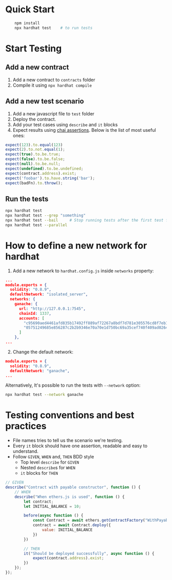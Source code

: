 # Quick Start

```bash
    npm install
    npx hardhat test    # to run tests
```

# Start Testing
## Add a new contract
1. Add a new contract to `contracts` folder
2. Compile it using `npx hardhat compile`

## Add a new test scenario
1. Add a new javascript file to `test` folder
2. Deploy the contract.
3. Add your test cases using `describe` and `it` blocks
4. Expect results using [chai assertions](https://www.chaijs.com/api/bdd/). Below is the list of most useful ones:
```javascript
expect(123).to.equal(123)
expect(2).to.not.equal(1);
expect(true).to.be.true;
expect(false).to.be.false;
expect(null).to.be.null;
expect(undefined).to.be.undefined;
expect(contract.address).exist;
expect('foobar').to.have.string('bar');
expect(badFn).to.throw();
```
## Run the tests
```bash
npx hardhat test
npx hardhat test --grep "something"
npx hardhat test --bail     # Stop running tests after the first test failure
npx hardhat test --parallel
```


# How to define a new network for hardhat
1. Add a new network to `hardhat.config.js` inside `networks` property:
```json
...
module.exports = {
  solidity: "0.8.9",
  defaultNetwork: "isolated_server",
  networks: {
    ganache: {
      url: "http://127.0.0.1:7545",
      chainId: 1337,
      accounts: [
        "c95690aed4461afd835b17492ff889af72267a8bdf7d781e305576cd8f7eb182",
        "05751249685e856287c2b2b9346e70a70e1d750bc69a35cef740f409ad0264ad"
      ]
    },
...
```

2. Change the default network:
```json
module.exports = {
  solidity: "0.8.9",
  defaultNetwork: "ganache",
...
```
Alternatively, It's possible to run the tests with `--network` option:
```bash
npx hardhat test --network ganache
```
# Testing conventions and best practices
* File names tries to tell us the scenario we're testing.
* Every `it` block should have one assertion, readable and easy to understand.
* Follow `GIVEN`, `WHEN` and, `THEN` BDD style
    * Top level `describe` for `GIVEN`
    * Nested `describe`s for `WHEN`
    * `it` blocks for `THEN`

```javascript
// GIVEN 
describe("Contract with payable constructor", function () {
    // WHEN
    describe("When ethers.js is used", function () {
        let contract;
        let INITIAL_BALANCE = 10;

        before(async function () {
            const Contract = await ethers.getContractFactory("WithPayableConstructor")
            contract = await Contract.deploy({
                value: INITIAL_BALANCE
            })
        })

        // THEN
        it("Should be deployed successfully", async function () {
            expect(contract.address).exist;
        })
    });
});

```